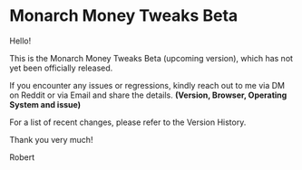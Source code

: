 # Monarch Money Tweaks Beta

Hello!

This is the Monarch Money Tweaks Beta (upcoming version), which has not yet been officially released. 

If you encounter any issues or regressions, kindly reach out to me via DM on Reddit or via Email and share the details. **(Version, Browser, Operating System and issue)**

For a list of recent changes, please refer to the Version History.

Thank you very much!

Robert
